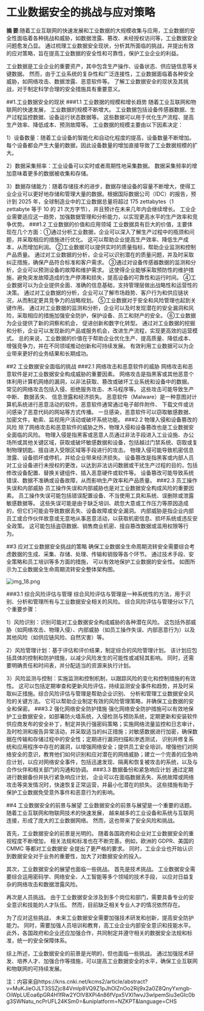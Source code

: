 <!--
title: 工业数据安全的挑战与应对策略
subtitle: 工业安全
author: 邢晨
keyword: 工业安全
published: 2024-04-27
topicImg: assets/3/ASD2.png
-->

# 工业数据安全的挑战与应对策略
**摘 要**:随着工业互联网的快速发展和工业数据的大规模收集与应用，工业数据的安全性面临着各种挑战和威胁，如数据泄露、篡改、未经授权访问等，工业数据安全问题愈发凸显。 通过梳理工业数据安全现状，分析其所面临的挑战，并提出有效的应对策略，旨在提高工业数据的安全性和可靠性，保护工业企业的利益。

工业数据是工业企业的重要资产，其中包含生产操作、设备状态、供应链信息等关键数据。 然而，由于工业系统的复杂性和广泛连接性，工业数据面临着各种安全威胁，如网络攻击、数据泄露、恶意软件等。 了解工业数据安全的现状及其挑战，对于制定科学合理的安全措施具有重要意义。

##1.工业数据安全的现状
###1.1 工业数据的规模和增长趋势
随着工业互联网和物联网的快速发展， 工业数据的规模不断增大。 工业数据包括设备传感器数据、生产过程监控数据、设备运行状态数据等。 这些数据可以用于优化生产流程、提高生产效率、降低成本、预测故障等。 工业数据的规模主要由以下因素决定：

1）设备数量：随着工业设备的智能化和自动化程度的提高，设备数量不断增加。 每个设备都会产生大量的数据，因此设备数量的增加直接导致了工业数据规模的扩大。

2）数据采集频率：工业设备可以实时或者周期性地采集数据。 数据采集频率的增加意味着更多的数据被收集和存储。

3）数据存储能力：随着存储技术的进步，数据存储设备的容量不断增大，使得工业企业可以更好地存储和管理大量的数据。根据国际数据公司（IDC）的报告，预计到 2025 年，全球制造业中的工业数据总量将超过 175 zettabytes（1 zettabyte 等于 10 的 21 次方字节），并且预计在未来几年内会继续增长。 工业企业需要适应这一趋势，加强数据管理和分析能力，以实现更高水平的生产效率和竞争优势。
###1.2 工业数据的价值和应用领域
工业数据具有巨大的价值，主要体现在几个方面：①通过分析工业数据，企业可以深入了解生产过程中的瓶颈和问题，并采取相应的措施进行优化。 这可以帮助企业提高生产效率、降低生产成本，从而增加利润。 ②工业数据可以提供实时的质量指标，帮助企业监测和控制产品质量。 通过对工业数据的分析，企业可以识别潜在的质量问题，并及时采取纠正措施，确保产品符合标准和客户需求。 ③通过对设备传感器数据的监测和分析，企业可以预测设备的故障和维护需求。 这使得企业能够采取预防性的维护措施，避免突发故障造成的生产停滞和损失，提高设备的可靠性和运行时间。 ④工业数据可以为企业提供全面、准确的信息基础，支持管理层做出战略性和运营性的决策。 通过对工业数据的分析，企业可以了解市场趋势、客户行为和供应链状况，从而制定更具竞争力的战略规划。 ⑤工业数据对于安全和风险管理也起到关键作用。 通过对工业数据的监测和分析，企业可以及时发现潜在的安全漏洞和风险，采取相应的措施加强安全防护，保护设备、员工和财产的安全。 ⑥工业数据为企业提供了新的洞察和机会， 促进创新和数字化转型。 通过对工业数据的挖掘和分析，企业可以发现新的产品或服务机会，改进生产流程，实现更高效的运营模式。 总的来说，工业数据的价值在于帮助企业优化生产、提高质量、降低成本、增强竞争力，并在不同领域推动创新和可持续发展。 有效利用工业数据可以为企业带来更好的业务结果和长期成功。

##2 工业数据安全面临的挑战
###2.1 网络攻击和恶意软件的威胁
网络攻击和恶意软件是对工业数据安全构成威胁的重要因素。 网络攻击是指黑客或其他恶意个体利用计算机网络的漏洞，以非法获取、篡改或破坏工业系统和设备中的数据。 常见的网络攻击包括入侵、拒绝服务攻击、木马程序等。 这些攻击可能导致生产中断、 数据丢失、 信息泄露和经济损失。 恶意软件（Malware）是一种意图对计算机系统进行恶意活动的软件。恶意软件通常通过电子邮件附件、 下载文件或访问感染了恶意代码的网站等方式传播。 一旦感染，恶意软件可以窃取敏感数据、加密文件，勒索、监视用户活动或破坏系统功能。
###2.2 物理入侵和设备篡改的风险
除了网络攻击和恶意软件的威胁之外，物理入侵和设备篡改也是工业数据安全面临的风险。 物理入侵是指黑客或恶意人员通过非法手段进入工业设施、办公场所或其他关键区域，获取或破坏敏感数据和设备，包括越过门禁系统、窃取或复制物理钥匙、擅自进入受限区域等手段进行的攻击。 物理入侵可能导致机密信息泄露、设备损坏或停机，并给企业带来经济损失。 设备篡改是指黑客或内部人员对工业设备进行未授权的更改，以达到非法访问数据或干扰生产过程的目的，包括修改设备配置、替换关键组件、插入恶意硬件或软件等。 设备篡改可能导致系统错误、数据不准确或设备故障，从而影响生产效率和产品质量。
###2.3 员工操作失误和内部威胁
员工操作失误和内部威胁也是对工业数据安全构成风险的重要因素。 员工操作失误可能包括错误配置设备、不当使用工具和系统、误删除或泄露敏感数据等。 这些失误可能是由于缺乏培训、疏忽大意或工作压力等原因造成的，但它们可能会导致数据丢失、设备故障或安全漏洞。 内部威胁是指企业内部员工或合作伙伴故意或无意地从事恶意活动，以获取机密信息、损坏系统或违反安全政策。 这可能包括盗窃数据、销售商业机密、擅自篡改数据或滥用权限等行为。

##3 应对工业数据安全挑战的策略
确保工业数据全生命周期流转安全需要综合考虑数据的生成、采集、存储、处理、传输和销毁等各个环节。 通过技术手段、安全策略和员工培训等多方面的措施， 可以有效地保护工业数据的安全性。 如图所示为工业数据全生命周期流转安全整体架构图。

![img_18.png](assets/3/img_18.png)

###3.1 综合风险评估与管理
综合风险评估与管理是一种系统性的方法，用于识别、分析和管理所有与工业数据安全相关的风险。 综合风险评估与管理分以下几个重要步骤：

1）风险识别：识别可能对工业数据安全构成威胁的各种潜在风险。 这包括外部威胁（如网络攻击、物理入侵）、内部威胁（如员工操作失误、内部恶意行为）以及其他风险（如供应链风险、自然灾害）等。

2）风险管理计划：基于评估和评价结果，制定综合的风险管理计划。 该计划应包括具体的控制和防护措施，以减少风险发生的可能性或减轻其影响。 同时，还需要明确责任和时间表，并分配适当的资源来执行计划。

3）风险监测与控制：实施监测和控制机制，以跟踪风险的变化和控制措施的有效性。 这可以包括定期审查和更新风险评估，持续监测安全事件和趋势，并及时采取纠正措施。综合风险评估与管理是帮助企业识别、 分析和管理工业数据安全风险的关键方法。 它可以帮助企业制定有效的风险管理策略，并确保工业数据的安全和保密。
###3.2 强化网络安全防护措施
强化网络安全防护措施可以有效地保护工业数据安全，如部署防火墙系统，入侵检测与预防系统，定期更新和安装软件供应商发布的安全补丁，制定并执行强密码策略；实施网络流量监控和日志审计，及时检测和报告异常活动，并采取适当的纠正措施；对敏感数据进行加密，确保数据在传输和存储过程中的安全性；定期进行漏洞扫描和渗透测试， 识别并修复系统和应用程序中存在的漏洞，以增强网络安全；提供员工安全培训，增强他们对网络安全的意识，教育他们如何识别和应对潜在的网络威胁；建立一个完善的应急响应计划，以应对网络安全事件，包括迅速发现、隔离和恢复被攻击的系统，以及与合作伙伴和相关部门的沟通和协调。
###3.3 数据备份和紧急响应计划
通过定期进行数据备份并执行紧急响应计划， 企业可以在面临数据丢失、系统故障或网络攻击等突发情况时，快速恢复正常运营，并最小化潜在的损失。 这些措施有助于保护工业数据免受意外事件和恶意行为的影响。

##4 工业数据安全的前景与展望
工业数据安全的前景与展望是一个重要的话题。 随着工业互联网和物联网技术的快速发展， 越来越多的工业设备和系统与互联网连接，形成了庞大的工业数据网络。 然而，这也带来了安全风险和挑战。

首先，工业数据安全的前景是光明的。 随着各国政府和企业对工业数据安全的重视程度不断增加， 相关法规和标准也在不断完善。例如，欧洲的 GDPR、美国的 CMMC 等都对工业数据安
全提出了更严格的要求。 同时，工业企业也开始认识到数据安全对于业务的重要性，加大了对数据安全的投入。

其次，工业数据安全的展望也面临一些挑战。 首先是技术挑战。 工业数据安全需要综合运用密码学、网络安全、人工智能等多个领域的技术手段， 以应对日益复杂的网络攻击和数据泄露风险。

再次是人员挑战。 由于工业数据安全涉及到多个岗位和部门，需要具备专业的安全意识和技能的人才队伍。 然而，目前缺乏相关专业人才的情况依然存在。

为了应对这些挑战， 未来工业数据安全需要加强技术研发和创新，提高安全防护能力。 同时，需要加强人员培训和教育，高工业企业内部安全意识和技能水平。 此外，各国政府和企业还应加强合作，共同制定并遵守相关的数据安全法规和标准，统一的安全保障体系。

综上所述，工业数据安全的前景是光明的，但也面临一些挑战。 通过加强技术研发、培养人才、加强合作等措施，可以提高工业数据安全的水平，确保工业互联网和物联网的可持续发展。

注：内容来自https://kns.cnki.net/kcms2/article/abstract?v=MuKJieOJLT3SSZjc84VmIp8VQ9Z1pJhOlZnOo2Rij9x2a0Z8QnyYxmgb-OiWpLUEoa6pGR4H1fRw2YOlV8XPi4n86fVpx5VXI1wvJ3wIpemSiu3eGIc0bg3SWNatu_ncPrUFL24KSm0=&uniplatform=NZKPT&language=CHS